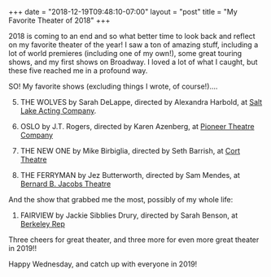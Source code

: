 +++
date = "2018-12-19T09:48:10-07:00"
layout = "post"
title = "My Favorite Theater of 2018"
+++

2018 is coming to an end and so what better time to look back and reflect on my
favorite theater of the year! I saw a ton of amazing stuff, including a lot of
world premieres (including one of my own!), some great touring shows, and my
first shows on Broadway. I loved a lot of what I caught, but these five reached
me in a profound way.

SO! My favorite shows (excluding things I wrote, of course!)....

5. THE WOLVES by Sarah DeLappe, directed by Alexandra Harbold, at [Salt Lake 
Acting Company](https://www.saltlakeactingcompany.org/).

4. OSLO by J.T. Rogers, directed by Karen Azenberg, at [Pioneer Theatre Company](https://www.pioneertheatre.org/)

3. THE NEW ONE by Mike Birbiglia, directed by Seth Barrish, at [Cort Theatre](http://shubert.nyc/)

2. THE FERRYMAN by Jez Butterworth, directed by Sam Mendes, at [Bernard B. Jacobs Theatre](http://bernardjacobstheater.tickets/)

And the show that grabbed me the most, possibly of my whole life:

1. FAIRVIEW by Jackie Sibblies Drury, directed by Sarah Benson, at [Berkeley Rep](http://www.berkeleyrep.org/index.asp)

Three cheers for great theater, and three more for even more great theater in
2019!!

Happy Wednesday, and catch up with everyone in 2019!
